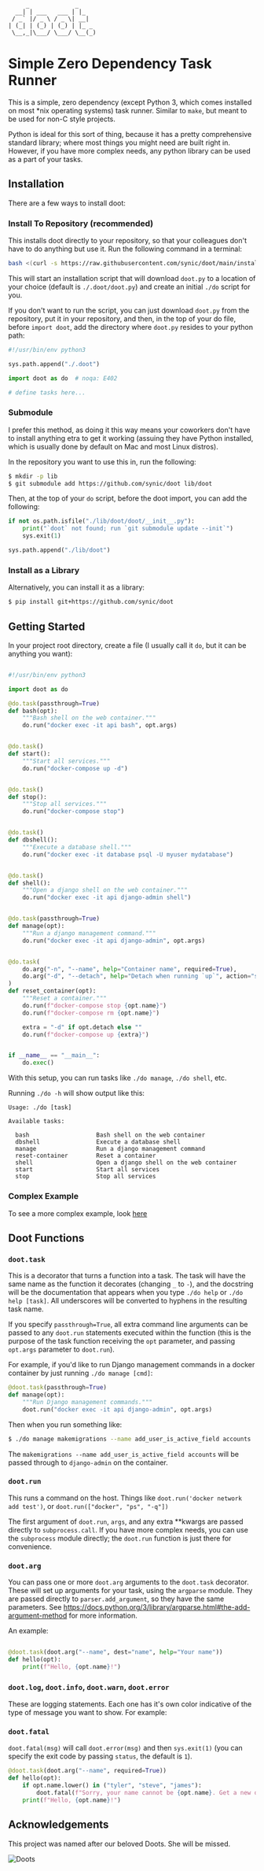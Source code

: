          _             _
      __| | ___   ___ | |_
     / _` |/ _ \ / _ \| __|
    | (_| | (_) | (_) | |_ _
     \__,_|\___/ \___/ \__(_)

# Simple Zero Dependency Task Runner

This is a simple, zero dependency (except Python 3, which comes installed on
most *nix operating systems) task runner. Similar to `make`, but meant to be
used for non-C style projects.

Python is ideal for this sort of thing, because it has a pretty comprehensive
standard library; where most things you might need are built right in. However,
if you have more complex needs, any python library can be used as a part of
your tasks.

## Installation

There are a few ways to install doot:

### Install To Repository (recommended)

This installs doot directly to your repository, so that your colleagues don't
have to do anything but use it. Run the following command in a terminal:

```bash
bash <(curl -s https://raw.githubusercontent.com/synic/doot/main/install.sh)
```

This will start an installation script that will download `doot.py` to a
location of your choice (default is `./.doot/doot.py`) and create an initial
`./do` script for you.

If you don't want to run the script, you can just download `doot.py` from the
repository, put it in your repository, and then, in the top of your do file,
before `import doot`, add the directory where `doot.py` resides to your python
path:

```python
#!/usr/bin/env python3

sys.path.append("./.doot")

import doot as do  # noqa: E402

# define tasks here...
```

### Submodule

I prefer this method, as doing it this way means your coworkers don't have to
install anything etra to get it working (assuing they have Python installed,
which is usually done by default on Mac and most Linux distros).

In the repository you want to use this in, run the following:

```bash
$ mkdir -p lib
$ git submodule add https://github.com/synic/doot lib/doot
```

Then, at the top of your `do` script, before the doot import, you can add
the following:

```python
if not os.path.isfile("./lib/doot/doot/__init__.py"):
    print("`doot` not found; run `git submodule update --init`")
    sys.exit(1)

sys.path.append("./lib/doot")
```

### Install as a Library

Alternatively, you can install it as a library:

```bash
$ pip install git+https://github.com/synic/doot
```

## Getting Started

In your project root directory, create a file (I usually call it `do`, but it
can be anything you want):

```python

#!/usr/bin/env python3

import doot as do

@do.task(passthrough=True)
def bash(opt):
    """Bash shell on the web container."""
    do.run("docker exec -it api bash", opt.args)


@do.task()
def start():
    """Start all services."""
    do.run("docker-compose up -d")


@do.task()
def stop():
    """Stop all services."""
    do.run("docker-compose stop")


@do.task()
def dbshell():
    """Execute a database shell."""
    do.run("docker exec -it database psql -U myuser mydatabase")


@do.task()
def shell():
    """Open a django shell on the web container."""
    do.run("docker exec -it api django-admin shell")


@do.task(passthrough=True)
def manage(opt):
    """Run a django management command."""
    do.run("docker exec -it api django-admin", opt.args)


@do.task(
    do.arg("-n", "--name", help="Container name", required=True),
    do.arg("-d", "--detach", help="Detach when running `up`", action="store_true"),
)
def reset_container(opt):
    """Reset a container."""
    do.run(f"docker-compose stop {opt.name}")
    do.run(f"docker-compose rm {opt.name}")

    extra = "-d" if opt.detach else ""
    do.run(f"docker-compose up {extra}")


if __name__ == "__main__":
    do.exec()
```

With this setup, you can run tasks like `./do manage`, `./do shell`, etc.

Running `./do -h` will show output like this:

```
Usage: ./do [task]

Available tasks:

  bash                   Bash shell on the web container
  dbshell                Execute a database shell
  manage                 Run a django management command
  reset-container        Reset a container
  shell                  Open a django shell on the web container
  start                  Start all services
  stop                   Stop all services
```

### Complex Example

To see a more complex example, look [here](docs/complex_dootfile_example.md)

## Doot Functions

### `doot.task`

This is a decorator that turns a function into a task. The task will have
the same name as the function it decorates (changing `_` to `-`), and the
docstring will be the documentation that appears when you type `./do help` or
`./do help [task]`. All underscores will be converted to hyphens in the
resulting task name.

If you specify `passthrough=True`, all extra command line arguments can be
passed to any `doot.run` statements executed within the function
(this is the purpose of the task function receiving the `opt` parameter,
and passing `opt.args` parameter to `doot.run`).

For example, if you'd like to run Django management commands in a docker
container by just running `./do manage [cmd]`:

```python
@doot.task(passthrough=True)
def manage(opt):
    """Run Django management commands."""
    doot.run("docker exec -it api django-admin", opt.args)
```

Then when you run something like:

```bash
$ ./do manage makemigrations --name add_user_is_active_field accounts
```

The `makemigrations --name add_user_is_active_field accounts` will be passed
through to `django-admin` on the container.

### `doot.run`

This runs a command on the host. Things like
`doot.run('docker network add test')`, or `doot.run(["docker", "ps", "-q"])`

The first argument of `doot.run`, `args`, and any extra **kwargs are passed
directly to `subprocess.call`. If you have more complex needs, you can use the
`subprocess` module directly; the `doot.run` function is just there for
convenience.

### `doot.arg`

You can pass one or more `doot.arg` arguments to the `doot.task` decorator.
These will set up arguments for your task, using the `argparse` module. They
are passed directly to `parser.add_argument`, so they have the same parameters.
See https://docs.python.org/3/library/argparse.html#the-add-argument-method for
more information.

An example:

```python

@doot.task(doot.arg("--name", dest="name", help="Your name"))
def hello(opt):
    print(f"Hello, {opt.name}!")
```

### `doot.log`, `doot.info`, `doot.warn`, `doot.error`

These are logging statements. Each one has it's own color indicative of the
type of message you want to show. For example:

### `doot.fatal`

`doot.fatal(msg)` will call `doot.error(msg)` and then `sys.exit(1)` (you can
specify the exit code by passing `status`, the default is `1`).

```python
@doot.task(doot.arg("--name", required=True))
def hello(opt):
    if opt.name.lower() in ("tyler", "steve", "james"):
        doot.fatal(f"Sorry, your name cannot be {opt.name}. Get a new one.")
    print(f"Hello, {opt.name}!")
```

## Acknowledgements

This project was named after our beloved Doots. She will be missed.

![Doots](docs/images/thebestdoots.jpg)
